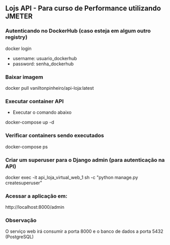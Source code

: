 ## Lojs API - Para curso de Performance utilizando JMETER

### Autenticando no DockerHub (caso esteja em algum outro registry)

docker login 

- username: usuario_dockerhub
- password: senha_dockerhub

### Baixar imagem

docker pull vaniltonpinheiro/api-loja:latest

### Executar container API

- Executar o comando abaixo

docker-compose up -d

### Verificar containers sendo executados

docker-compose ps

### Criar um superuser para o Django admin (para autenticação na API)

docker exec -it api_loja_virtual_web_1 sh -c "python manage.py createsuperuser"

### Acessar a aplicação em:

http://localhost:8000/admin

### Observação

O serviço web irá consumir a porta 8000 e o banco de dados a porta 5432 (PostgreSQL) 
